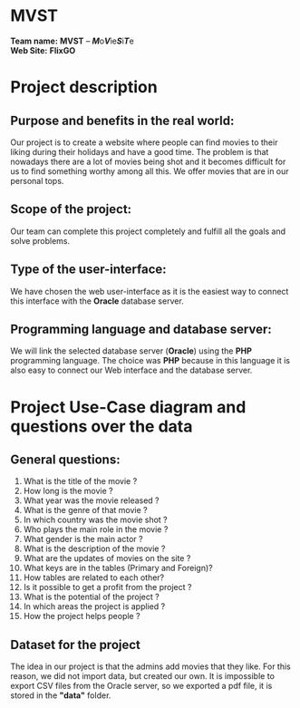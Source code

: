   
  # MVST  
  
  **Team name:**  **MVST** – ***M***o***V***ie***S***i***T***e  
  **Web Site:**  **FlixGO**
   
# **Project description** 

## **Purpose and benefits in the real world:**  
   Our project is to create a website where people can find movies to their liking during their holidays and have a good time. The problem is that nowadays there are a lot of movies being shot and it becomes difficult for us to find something worthy among all this. We offer movies that are in our personal tops.
## **Scope of the project:**  
   Our team can complete this project completely and fulfill all the goals and solve problems.
## **Type of the user-interface:**  
   We have chosen the web user-interface as it is the easiest way to connect this interface with the **Oracle** database server.
## **Programming language and database server:**  
   We will link the selected database server (**Oracle**) using the **PHP** programming language. The choice was **PHP** because in this language it is also easy to connect our Web interface and the database server.  

# **Project Use-Case diagram and questions over the data**  
 
## **General questions:**  
  1. What is the title of the movie ?
  2. How long is the movie ?  
  3. What year was the movie released ? 
  4. What is the genre of that movie ?  
  5. In which country was the movie shot ? 
  6. Who plays the main role in the movie ?  
  7. What gender is the main actor ?  
  8. What is the description of the movie ?
  9. What are the updates of movies on the site ?
  10. What keys are in the tables (Primary and Foreign)?
  11. How tables are related to each other?
  12. Is it possible to get a profit from the project ?
  13. What is the potential of the project ?
  14. In which areas the project is applied ?
  15. How the project helps people ?   

## **Dataset for the project**  
  
The idea in our project is that the admins add movies that they like. For this reason, we did not import data, but created our own.
It is impossible to export CSV files from the Oracle server, so we exported a pdf file, it is stored in the **"data"** folder.  


